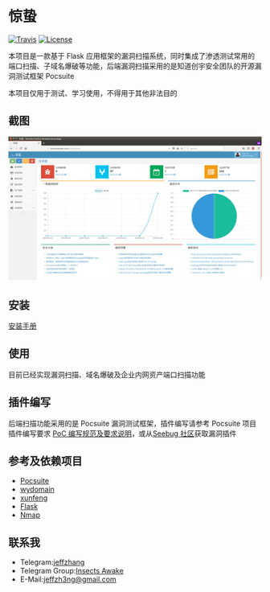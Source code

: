 # 惊蛰

[![Travis](https://img.shields.io/badge/Python-2.6%7C2.7-blue.svg)](https://www.python.org/)
[![License](https://img.shields.io/badge/License-GPLv2-red.svg)](https://github.com/jeffzh3ng/InsectsAwake/blob/master/LICENSE)

本项目是一款基于 Flask 应用框架的漏洞扫描系统，同时集成了渗透测试常用的端口扫描、子域名爆破等功能，后端漏洞扫描采用的是知道创宇安全团队的开源漏洞测试框架 Pocsuite

本项目仅用于测试、学习使用，不得用于其他非法目的

## 截图

![screenshot-dashboard](doc/images/screenshot-dashboard.png)

## 安装

[安装手册](doc/INSTALL.md)

## 使用

目前已经实现漏洞扫描、域名爆破及企业内网资产端口扫描功能

## 插件编写

后端扫描功能采用的是 Pocsuite 漏洞测试框架，插件编写请参考 Pocsuite 项目插件编写要求
[PoC 编写规范及要求说明](https://github.com/knownsec/Pocsuite/blob/master/docs/CODING.md)，或从[Seebug 社区](https://www.seebug.org/)获取漏洞插件

## 参考及依赖项目

- [Pocsuite](https://github.com/knownsec/Pocsuite)
- [wydomain](https://github.com/ring04h/wydomain)
- [xunfeng](https://github.com/ysrc/xunfeng)
- [Flask](https://github.com/pallets/flask)
- [Nmap](https://github.com/nmap/nmap)

## 联系我

- Telegram:[jeffzhang](https://t.me/jeffzhang)
- Telegram Group:[Insects Awake](https://t.me/joinchat/IoDZvA3_v2g0EYxURQsu5Q)
- E-Mail:jeffzh3ng@gmail.com